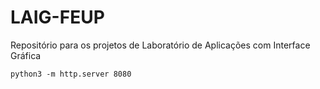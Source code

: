 # LAIG-FEUP
Repositório para os projetos de Laboratório de Aplicações com Interface Gráfica

```
python3 -m http.server 8080
```
